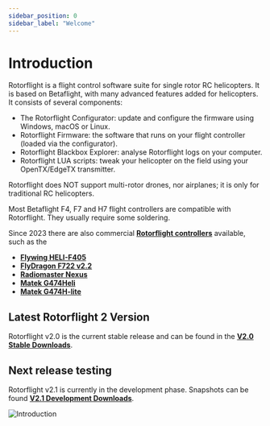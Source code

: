 ```yaml
---
sidebar_position: 0
sidebar_label: "Welcome"
---
```

# Introduction  
Rotorflight is a flight control software suite for single rotor RC helicopters. It is based on Betaflight, with many advanced features added for helicopters. It consists of several components:

* The Rotorflight Configurator: update and configure the firmware using Windows, macOS or Linux.
* Rotorflight Firmware: the software that runs on your flight controller (loaded via the configurator).
* Rotorflight Blackbox Explorer: analyse Rotorflight logs on your computer.
* Rotorflight LUA scripts: tweak your helicopter on the field using your OpenTX/EdgeTX transmitter.

Rotorflight does NOT support multi-rotor drones, nor airplanes; it is only for traditional RC helicopters.

Most Betaflight F4, F7 and H7 flight controllers are compatible with Rotorflight. They usually require some soldering. 

Since 2023 there are also commercial [**Rotorflight controllers**](../Wiki/Controllers/intro.md) available, such as the 
* [**Flywing HELI-F405**](./Controllers/flywingf405heli.md)  
* [**FlyDragon F722 v2.2**](./Controllers/flydragon2.2.md)  
* [**Radiomaster Nexus**](./Controllers/rm-nexus.md)  
* [**Matek G474Heli**](./Controllers/matek_heli.md)  
* [**Matek G474H-lite**](./Controllers/matek_hlite.md)  

## Latest Rotorflight 2 Version  
Rotorflight v2.0 is the current stable release and can be found in the [**V2.0 Stable Downloads**](/versioned_docs/version-2.0.0/download/configurator.md). 

## Next release testing
Rotorflight v2.1 is currently in the development phase.  Snapshots can be found [**V2.1 Development Downloads**](/docs/download/configurator.md).  

![Introduction](../img/intro-1.jpg)